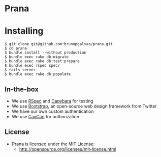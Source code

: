 # Prana


# Installing

    $ git clone git@github.com:brunopgalvao/prana.git
    $ cd prana
    $ bundle install --without production
    $ bundle exec rake db:migrate
    $ bundle exec rake db:test:prepare
    $ bundle exec rspec spec/
    $ rails server
    $ bundle exec rake db:populate

## In-the-box

* We use [RSpec](https://github.com/rspec/rspec) and [Capybara](https://github.com/jnicklas/capybara) for testing
* We use [Bootstrap](http://getbootstrap.com), an open-source web design framework from Twitter
* We have our own custom authentication
* We use [CanCan](https://github.com/ryanb/cancan) for authorization

## License

- Prana is licensed under the MIT License:
  - http://opensource.org/licenses/mit-license.html
